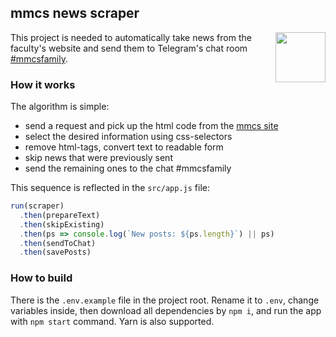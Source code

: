 ## mmcs news scraper

<img align="right" width="80" src="https://upload.wikimedia.org/wikipedia/commons/thumb/8/82/Telegram_logo.svg/768px-Telegram_logo.svg.png">

This project is needed to automatically take news from the faculty's website and send them to Telegram's chat room [#mmcsfamily](https://t.me/mmcs_family).

### How it works

The algorithm is simple:
- send a request and pick up the html code from the [mmcs site](https://mmcs.sfedu.ru)
- select the desired information using css-selectors
- remove html-tags, convert text to readable form
- skip news that were previously sent
- send the remaining ones to the chat #mmcsfamily

This sequence is reflected in the `src/app.js` file:

```js
run(scraper)
  .then(prepareText)
  .then(skipExisting)
  .then(ps => console.log(`New posts: ${ps.length}`) || ps)
  .then(sendToChat)
  .then(savePosts)
```

### How to build

There is the `.env.example` file in the project root. Rename it to `.env`, change variables inside, then download all dependencies by `npm i`, and run the app with `npm start` command. Yarn is also supported.
